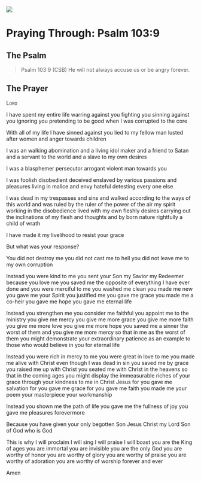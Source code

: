 <img class="intro-left" style="margin-top:10px" src="/images/art-paris-psalter.jpg">

# Praying Through: Psalm 103:9

<p style="clear:both;">

## The Psalm

>Psalm 103:9 (CSB)   He will not always accuse us or be angry forever. 

## The Prayer

<div style="font-variant: small-caps;">
Lord
</div>


I have spent my entire life
  warring against you
  fighting you
  sinning against you
  ignoring you
  pretending to be good
  when I was corrupted
  to the core

With all of my life
  I have sinned against you
  lied to my fellow man
  lusted after women
  and anger towards children

I was an walking abomination
  and a living idol maker
  and a friend to Satan
  and a servant to the world
  and a slave to my own desires

I was a blasphemer
  persecutor
  arrogant
  violent man
  towards you

I was foolish
  disobedient
  deceived
  enslaved by various passions and pleasures
  living in malice and envy
  hateful
  detesting every one else

I was dead in my trespasses and sins
  and walked according to the ways of this world
  and was ruled by the ruler of the power of the air
  my spirit working in the disobedience
  lived with my own fleshly desires
  carrying out the inclinations of my flesh and thoughts
  and by born nature
  rightfully
  a child of wrath

I have made it my livelihood
  to resist your grace

But what was your response?

You did not destroy me
  you did not cast me to hell
  you did not leave me to my own corruption

Instead
  you were kind to me
  you sent your Son
  my Savior
  my Redeemer
  because you love me
  you saved me 
  the opposite of everything I have ever done
  and you were merciful to me
  you washed me clean
  you made me new
  you gave me your Spirit
  you justified me
  you gave me grace
  you made me a co-heir
  you gave me hope
  you gave me eternal life

Instead
  you strengthen me
  you consider me faithful
  you appoint me to the ministry
  you give me mercy
  you give me more grace
  you give me more faith
  you give me more love
  you give me more hope
  you saved me
  a sinner
  the worst of them
  and you give me more mercy
  so that in me
  as the worst of them
  you might demonstrate your extraordinary patience
  as an example to those who would believe in you
  for eternal life

Instead
  you were rich in mercy to me
  you were great in love to me
  you made me alive with Christ
  even though I was dead in sin
  you saved me by grace
  you raised me up with Christ
  you seated me with Christ in the heavens
  so that in the coming ages
  you might display the immeasurable riches of your grace
  through your kindness to me in Christ Jesus
  for you gave me salvation
  for you gave me grace
  for you gave me faith
  you made me your poem
  your masterpiece
  your workmanship

Instead
  you shown me the path of life
  you gave me the fullness of joy
  you gave me pleasures forevermore

Because you have given
  your only begotten Son
  Jesus Christ
  my Lord
  Son of God
  who is God

This is why
  I will proclaim
  I will sing
  I will praise
  I will boast
  you are the King of ages
  you are immortal
  you are invisible
  you are the only God
  you are worthy of honor
  you are worthy of glory
  you are worthy of praise
  you are worthy of adoration
  you are worthy of worship
  forever and ever

Amen
